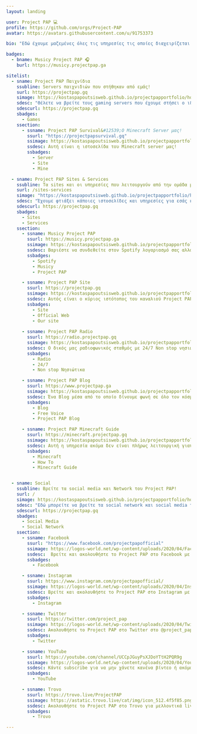```yaml
---
layout: landing

user: Project PAP 💻
profile: https://github.com/orgs/Project-PAP
avatar: https://avatars.githubusercontent.com/u/91753373

bio: "Εδώ έχουμε μαζεμένες όλες τις υπηρεσίες τις οποίες διαχειρίζεται το Project PAP!"

badges:
  - bname: Musicy Project PAP 🎧
    burl: https://musicy.projectpap.ga

sitelist:
  - sname: Project PAP Παιχνίδια
    ssubline: Servers παιχνιδιών που στήθηκαν από εμάς!
    surl: https://projectpap.gq
    simage: https://kostaspapoutsisweb.github.io/projectpapportfolio/home/media/gamesonline.jpg
    sdesc: "Θέλετε να βρείτε τους gaming servers που έχουμε στήσει ο ιδιοκτήτης του καναλιού μαζί με κάποια άτομα από την ομάδα των συντονιστών; Σε αυτή την λίστα θα τους βρείτε."
    sdescurl: https://projectpap.gq
    sbadges:
      - Games
    ssection:
      - ssname: Project PAP Survival&#12539;Ο Minecraft Server μας!
        ssurl: "https://projectpapsurvival.gq"
        ssimage: https://kostaspapoutsisweb.github.io/projectpapportfolio/home/media/projectpapsurvival.jpg
        ssdesc: Αυτή είναι η ιστοσελίδα του Minecraft server μας!
        ssbadges:
          - Server
          - Site
          - Mine

  - sname: Project PAP Sites & Services
    ssubline: Τα sites και οι υπηρεσίες που λειτουργούν από την ομάδα μας!
    surl: /sites-services
    simage: "https://kostaspapoutsisweb.github.io/projectpapportfolio/home/media/logo.png"
    sdesc: "Έχουμε φτιάξει κάποιες ιστοσελίδες και υπηρεσίες για εσάς και αυτές θα τις βρείτε εδώ."
    sdescurl: https://projectpap.gq
    sbadges:
      - Sites
      - Services
    ssection:
      - ssname: Musicy Project PAP
        ssurl: https://musicy.projectpap.ga
        ssimage: https://kostaspapoutsisweb.github.io/projectpapportfolio/home/media/musicy.png
        ssdesc: Βαριέστε να συνδεθείτε στον Spotify λογαριασμό σας αλλά ξέρετε το link από την αγαπημένη σας Playlist; Με αυτό το εργαλείο σας δίνουμε την δυνατότητα να την ακούσετε χωρίς να χρειάζεται να κάνετε συνδεθείτε στον λογαριασμό σας.
        ssbadges:
          - Spotify
          - Musicy
          - Project PAP

      - ssname: Project PAP Site
        ssurl: https://projectpap.gq
        ssimage: https://kostaspapoutsisweb.github.io/projectpapportfolio/home/media/logo.png
        ssdesc: Αυτός είναι ο κύριος ιστότοπος του καναλιού Project PAP. 
        ssbadges:
          - Site
          - Official Web
          - Our site
      
      - ssname: Project PAP Radio
        ssurl: https://radio.projectpap.gq
        ssimage: https://kostaspapoutsisweb.github.io/projectpapportfolio/home/media/logo.png
        ssdesc: Ο δικός μας ραδιοφωνικός σταθμός με 24/7 Non stop νησιώτικη μουσική. 
        ssbadges:
          - Radio
          - 24/7
          - Non stop Νησιώτικα

      - ssname: Project PAP Blog
        ssurl: https://www.projectpap.ga
        ssimage: https://kostaspapoutsisweb.github.io/projectpapportfolio/home/media/logo.png
        ssdesc: Ένα Blog μέσα από το οποίο δίνουμε φωνή σε όλο τον κόσμο να εκφραστεί ελεύθερα για πολλά θέματα. 
        ssbadges:
          - Blog
          - Free Voice
          - Project PAP Blog

      - ssname: Project PAP Minecraft Guide
        ssurl: https://minecraft.projectpap.gq
        ssimage: https://kostaspapoutsisweb.github.io/projectpapportfolio/home/media/logo.png
        ssdesc: Αυτή η υπηρεσία ακόμα δεν είναι πλήρως λειτουργική γιαυτό και δεν έχουμε δώσει ακόμα το link αλλά και δεν θα σας αναφέρουμε τι υπηρεσία είναι. 
        ssbadges:
          - Minecraft
          - How To
          - Minecraft Guide


  - sname: Social
    ssubline: Βρείτε τα social media και Network του Project PAP!
    surl: /
    simage: https://kostaspapoutsisweb.github.io/projectpapportfolio/home/media/social-logo.png
    sdesc: "Εδώ μπορείτε να βρείτε τα social network και social media του καναλιού μας!"
    sdescurl: https://projectpap.gq
    sbadges:
      - Social Media
      - Social Network
    ssection:
      - ssname: Facebook
        ssurl: "https://www.facebook.com/projectpapofficial"
        ssimage: https://logos-world.net/wp-content/uploads/2020/04/Facebook-Logo.png
        ssdesc:  Βρείτε και ακολουθήστε το Project PAP στο Facebook με το όνομα Project PAP Official!
        ssbadges:
          - Facebook

      - ssname: Instagram
        ssurl: https://www.instagram.com/projectpapofficial/
        ssimage: https://logos-world.net/wp-content/uploads/2020/04/Instagram-Logo.png
        ssdesc: Βρείτε και ακολουθήστε το Project PAP στο Instagram με το όνομα @projectpapofficial! 
        ssbadges:
          - Instagram

      - ssname: Twitter
        ssurl: https://twitter.com/project_pap
        ssimage: https://logos-world.net/wp-content/uploads/2020/04/Twitter-Logo.png
        ssdesc: Ακολουθήστε το Project PAP στο Twitter στο @project_pap!
        ssbadges:
          - Twitter

      - ssname: YouTube
        ssurl: https://youtube.com/channel/UCCpJGuyPsXJDoYTtH2PQR9g
        ssimage: https://logos-world.net/wp-content/uploads/2020/04/YouTube-Logo.png
        ssdesc: Κάντε subscribe για να μην χάνετε κανένα βίντεο ή ακόμα και live stream του καναλιού μας!
        ssbadges:
          - YouTube

      - ssname: Trovo
        ssurl: https://trovo.live/ProjectPAP
        ssimage: https://astatic.trovo.live/cat/img/icon_512.4f5f85.png
        ssdesc: Ακολουθήστε το Project PAP στο Trovo για μελλοντικά live stream σε αυτή την πλατφόρμα!
        ssbadges:
          - Trovo

---
```

